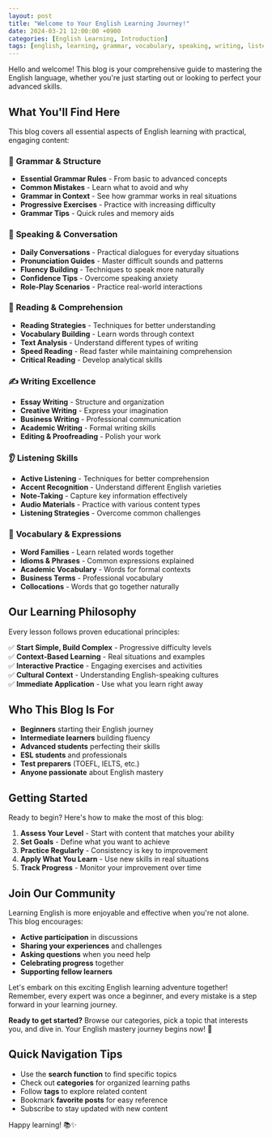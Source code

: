 ```yaml
---
layout: post
title: "Welcome to Your English Learning Journey!"
date: 2024-03-21 12:00:00 +0900
categories: [English Learning, Introduction]
tags: [english, learning, grammar, vocabulary, speaking, writing, listening]
---
```


Hello and welcome! This blog is your comprehensive guide to mastering the English language, whether you're just starting out or looking to perfect your advanced skills.

## What You'll Find Here

This blog covers all essential aspects of English learning with practical, engaging content:

### 📝 **Grammar & Structure**
- **Essential Grammar Rules** - From basic to advanced concepts
- **Common Mistakes** - Learn what to avoid and why
- **Grammar in Context** - See how grammar works in real situations
- **Progressive Exercises** - Practice with increasing difficulty
- **Grammar Tips** - Quick rules and memory aids

### 💬 **Speaking & Conversation**
- **Daily Conversations** - Practical dialogues for everyday situations
- **Pronunciation Guides** - Master difficult sounds and patterns
- **Fluency Building** - Techniques to speak more naturally
- **Confidence Tips** - Overcome speaking anxiety
- **Role-Play Scenarios** - Practice real-world interactions

### 📖 **Reading & Comprehension**
- **Reading Strategies** - Techniques for better understanding
- **Vocabulary Building** - Learn words through context
- **Text Analysis** - Understand different types of writing
- **Speed Reading** - Read faster while maintaining comprehension
- **Critical Reading** - Develop analytical skills

### ✍️ **Writing Excellence**
- **Essay Writing** - Structure and organization
- **Creative Writing** - Express your imagination
- **Business Writing** - Professional communication
- **Academic Writing** - Formal writing skills
- **Editing & Proofreading** - Polish your work

### 👂 **Listening Skills**
- **Active Listening** - Techniques for better comprehension
- **Accent Recognition** - Understand different English varieties
- **Note-Taking** - Capture key information effectively
- **Audio Materials** - Practice with various content types
- **Listening Strategies** - Overcome common challenges

### 🎯 **Vocabulary & Expressions**
- **Word Families** - Learn related words together
- **Idioms & Phrases** - Common expressions explained
- **Academic Vocabulary** - Words for formal contexts
- **Business Terms** - Professional vocabulary
- **Collocations** - Words that go together naturally

## Our Learning Philosophy

Every lesson follows proven educational principles:

✅ **Start Simple, Build Complex** - Progressive difficulty levels  
✅ **Context-Based Learning** - Real situations and examples  
✅ **Interactive Practice** - Engaging exercises and activities  
✅ **Cultural Context** - Understanding English-speaking cultures  
✅ **Immediate Application** - Use what you learn right away

## Who This Blog Is For

- **Beginners** starting their English journey
- **Intermediate learners** building fluency
- **Advanced students** perfecting their skills
- **ESL students** and professionals
- **Test preparers** (TOEFL, IELTS, etc.)
- **Anyone passionate** about English mastery

## Getting Started

Ready to begin? Here's how to make the most of this blog:

1. **Assess Your Level** - Start with content that matches your ability
2. **Set Goals** - Define what you want to achieve
3. **Practice Regularly** - Consistency is key to improvement
4. **Apply What You Learn** - Use new skills in real situations
5. **Track Progress** - Monitor your improvement over time

## Join Our Community

Learning English is more enjoyable and effective when you're not alone. This blog encourages:

- **Active participation** in discussions
- **Sharing your experiences** and challenges
- **Asking questions** when you need help
- **Celebrating progress** together
- **Supporting fellow learners**

Let's embark on this exciting English learning adventure together! Remember, every expert was once a beginner, and every mistake is a step forward in your learning journey.

**Ready to get started?** Browse our categories, pick a topic that interests you, and dive in. Your English mastery journey begins now! 🌟

<!--more-->

## Quick Navigation Tips

- Use the **search function** to find specific topics
- Check out **categories** for organized learning paths  
- Follow **tags** to explore related content
- Bookmark **favorite posts** for easy reference
- Subscribe to stay updated with new content

Happy learning! 📚✨
